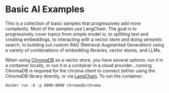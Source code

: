 # Basic AI Examples

This is a collection of basic samples that progressively add more complexity.  Most of the samples use LangChain.  The goal is to progressively cover topics from simple model io, to splitting text and creating embeddings, to interacting with a vector store and doing semantic search, to building out custom RAG (Retrieval Augmented Generation) using a variety of combinations of embedding libraries, vector stores, and LLMs.

When using [ChromaDB](https://docs.trychroma.com/usage-guide) as a vector store, you have several options: run it in a container locally, or run it in a container in a cloud provider...running ChromaDB is required for the chroma client to connect (either using the ChromaDB library directly, or via [LangChain](https://js.langchain.com/docs/integrations/vectorstores/chroma#setup).  To run the container:

```
docker run -d -p 8000:8000 chromadb/chroma
```
